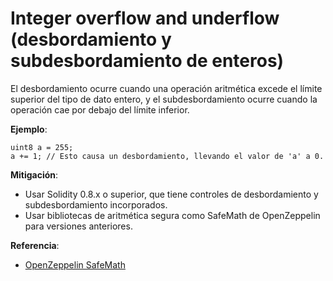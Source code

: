 # Integer overflow and underflow (desbordamiento y subdesbordamiento de enteros)

El desbordamiento ocurre cuando una operación aritmética excede el límite superior del tipo de dato entero, y el subdesbordamiento ocurre cuando la operación cae por debajo del límite inferior.

**Ejemplo**:

```solidity
uint8 a = 255;
a += 1; // Esto causa un desbordamiento, llevando el valor de 'a' a 0.
```

**Mitigación**:

* Usar Solidity 0.8.x o superior, que tiene controles de desbordamiento y subdesbordamiento incorporados.
* Usar bibliotecas de aritmética segura como SafeMath de OpenZeppelin para versiones anteriores.

**Referencia**:

* [OpenZeppelin SafeMath](https://docs.openzeppelin.com/contracts/2.x/api/math)
